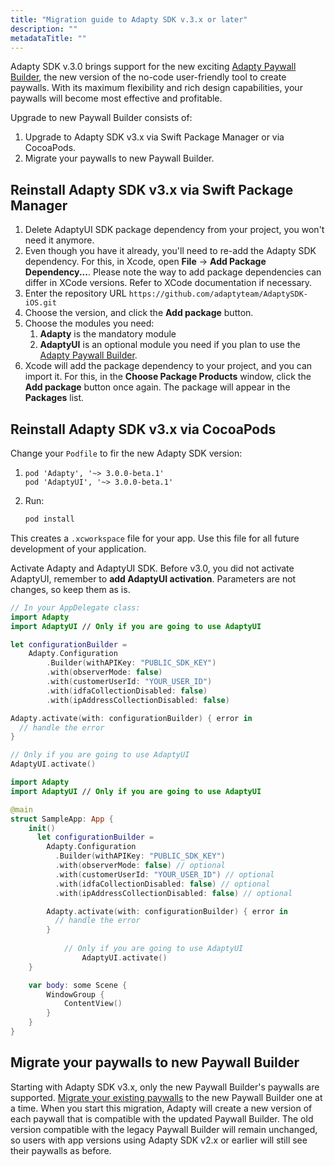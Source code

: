 ```yaml
---
title: "Migration guide to Adapty SDK v.3.x or later"
description: ""
metadataTitle: ""
---
```


Adapty SDK v.3.0 brings support for the new exciting [Adapty Paywall Builder](https://docs.adapty.io/v3.0/docs/adapty-paywall-builder), the new version of the no-code user-friendly tool to create paywalls. With its maximum flexibility and rich design capabilities, your paywalls will become most effective and profitable.

Upgrade to new Paywall Builder consists of:

1. Upgrade to Adapty SDK v3.x via Swift Package Manager or via CocoaPods.
2. Migrate your paywalls to new Paywall Builder.

## Reinstall Adapty SDK v3.x via Swift Package Manager

1. Delete AdaptyUI SDK package dependency from your project, you won't need it anymore.
2. Even though you have it already, you'll need to re-add the Adapty SDK dependency. For this, in Xcode, open **File** ->  **Add Package Dependency...**. Please note the way to add package dependencies can differ in XCode versions. Refer to XCode documentation if necessary.
3. Enter the repository URL `https://github.com/adaptyteam/AdaptySDK-iOS.git`
4. Choose the version, and click the **Add package** button. 
5. Choose the modules you need:
   1. **Adapty** is the mandatory module
   2. **AdaptyUI** is an optional module you need if you plan to use the [Adapty Paywall Builder](https://docs.adapty.io/v3.0/docs/adapty-paywall-builder).
6. Xcode will add the package dependency to your project, and you can import it. For this, in the **Choose Package Products** window, click the **Add package** button once again. The package will appear in the **Packages** list.

## Reinstall Adapty SDK v3.x via CocoaPods

Change your `Podfile` to fir the new Adapty SDK version:

1. ```shell title="Podfile"
   pod 'Adapty', '~> 3.0.0-beta.1'
   pod 'AdaptyUI', '~> 3.0.0-beta.1'
   ```

2. Run:

   ```sh title="Shell"
   pod install
   ```

This creates a `.xcworkspace` file for your app. Use this file for all future development of your application.

Activate Adapty and AdaptyUI SDK. Before v3.0, you did not activate AdaptyUI, remember to **add AdaptyUI activation**. Parameters are not changes, so keep them as is. 

```swift title="Swift"
// In your AppDelegate class:
import Adapty
import AdaptyUI // Only if you are going to use AdaptyUI

let configurationBuilder =
	Adapty.Configuration
		.Builder(withAPIKey: "PUBLIC_SDK_KEY")
		.with(observerMode: false)
		.with(customerUserId: "YOUR_USER_ID")
		.with(idfaCollectionDisabled: false)
		.with(ipAddressCollectionDisabled: false)

Adapty.activate(with: configurationBuilder) { error in
  // handle the error
}

// Only if you are going to use AdaptyUI
AdaptyUI.activate()
```
```swift title="SwiftUI"
import Adapty
import AdaptyUI // Only if you are going to use AdaptyUI

@main
struct SampleApp: App {
    init() 
      let configurationBuilder =
        Adapty.Configuration
          .Builder(withAPIKey: "PUBLIC_SDK_KEY")
          .with(observerMode: false) // optional
          .with(customerUserId: "YOUR_USER_ID") // optional
          .with(idfaCollectionDisabled: false) // optional
          .with(ipAddressCollectionDisabled: false) // optional

        Adapty.activate(with: configurationBuilder) { error in
          // handle the error
        }
			  
  			// Only if you are going to use AdaptyUI
				AdaptyUI.activate()
    }

    var body: some Scene {
        WindowGroup {
            ContentView()
        }
    }
}
```

## Migrate your paywalls to new Paywall Builder

Starting with Adapty SDK v3.x, only the new Paywall Builder's paywalls are supported. [Migrate your existing paywalls](https://docs.adapty.io/v3.0/docs/migration-to-new-paywall-builder) to the new Paywall Builder one at a time. When you start this migration, Adapty will create a new version of each paywall that is compatible with the updated Paywall Builder. The old version compatible with the legacy Paywall Builder will remain unchanged, so users with app versions using Adapty SDK v2.x or earlier will still see their paywalls as before.
